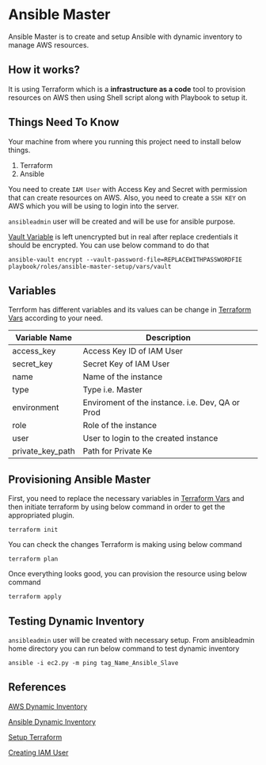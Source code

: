 # Ansible Master

Ansible Master is to create and setup Ansible with dynamic inventory to manage AWS resources.

## How it works?

It is using Terraform which is a **infrastructure as a code** tool to provision resources on AWS then using Shell script along with Playbook to setup it.

## Things Need To Know

Your machine from where you running this project need to install below things.

1. Terraform
2. Ansible

You need to create `IAM User` with Access Key and Secret with permission that can create resources on AWS. Also, you need to create a `SSH KEY` on AWS which you will be using to login into the server.

`ansibleadmin` user will be created and will be use for ansible purpose.

[Vault Variable](playbook/roles/ansible-master-setup/vars/vault) is left unencrypted but in real after replace credentials it should be encrypted. You can use below command to do that

```
ansible-vault encrypt --vault-password-file=REPLACEWITHPASSWORDFIE playbook/roles/ansible-master-setup/vars/vault
```

## Variables

Terrform has different variables and its values can be change in [Terraform Vars](terraform.tfvars) according to your need.

| Variable Name | Description |
| --- | --- |
| access_key | Access Key ID of IAM User
| secret_key | Secret Key of IAM User
| name | Name of the instance
| type | Type i.e. Master 
| environment | Enviroment of the instance. i.e. Dev, QA or Prod
| role | Role of the instance
| user | User to login to the created instance
| private_key_path | Path for Private Ke

## Provisioning Ansible Master

First, you need to replace the necessary variables in [Terraform Vars](terraform.tfvars) and then initiate terraform by using below command in order to get the appropriated plugin.

```
terraform init
```

You can check the changes Terraform is making using below command

```
terraform plan
```

Once everything looks good, you can provision the resource using below command

```
terraform apply
```

## Testing Dynamic Inventory

`ansibleadmin` user will be created with necessary setup. From ansibleadmin home directory you can run below command to test dynamic inventory

```
ansible -i ec2.py -m ping tag_Name_Ansible_Slave
```

## References

[AWS Dynamic Inventory](https://aws.amazon.com/blogs/apn/getting-started-with-ansible-and-dynamic-amazon-ec2-inventory-management/)


[Ansible Dynamic Inventory](https://docs.ansible.com/ansible/latest/user_guide/intro_dynamic_inventory.html)

[Setup Terraform](https://learn.hashicorp.com/terraform/getting-started/install.html)

[Creating IAM User](https://docs.aws.amazon.com/IAM/latest/UserGuide/id_users_create.html#id_users_create_console)
